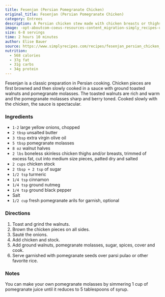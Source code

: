 ```yaml
---
title: Fesenjan (Persian Pomegranate Chicken)
original_title: Fesenjan (Persian Pomegranate Chicken)
category: Entrees
description: A Persian chicken stew made with chicken breasts or thighs that are slowly cooked with ground toasted walnuts and pomegranate molasses.
image: -opt-aboutcom-coeus-resources-content_migration-simply_recipes-uploads-2012-10-fesenjan-chicken-stew-vertical-a-1800-0a106a6f15a34b26b8bb600f4c614b9f.webp
size: 6-8 servings
time: 2 hours 10 minutes
author: Elise Bauer
source: https://www.simplyrecipes.com/recipes/fesenjan_persian_chicken_stew_with_walnut_and_pomegranate_sauce/undefined
nutrition:
  - 568 calories
  - 37g fat
  - 31g carbs
  - 34g protein
---
```


Fesenjan is a classic preparation in Persian cooking. Chicken pieces are first browned and then slowly cooked in a sauce with ground toasted walnuts and pomegranate molasses. The toasted walnuts are rich and warm and the pomegranate molasses sharp and berry toned. Cooked slowly with the chicken, the sauce is spectacular. 

### Ingredients

* `1-2` large yellow onions, chopped
* `2 tbsp` unsalted butter
* `3 tbsp` extra virgin olive oil
* `5 tbsp` pomegranate molasses
* `8 oz` walnut halves
* `2 lbs` boneless skinless chicken thighs and/or breasts, trimmed of excess fat, cut into medium size pieces, patted dry and salted
* `2 cups` chicken stock
* `2 tbsp + 2 tsp` of sugar
* `1/2 tsp` turmeric
* `1/4 tsp` cinnamon
* `1/4 tsp` ground nutmeg
* `1/4 tsp` ground black pepper
* Salt
* `1/2 cup` fresh pomegranate arils for garnish, optional

### Directions

1. Toast and grind the walnuts.
2. Brown the chicken pieces on all sides.
3. Sauté the onions.
4. Add chicken and stock.
5. Add ground walnuts, pomegranate molasses, sugar, spices, cover and cook.
6. Serve garnished with pomegranate seeds over parsi pulao or other favorite rice.

### Notes

You can make your own pomegranate molasses by simmering 1 cup of pomegranate juice until it reduces to 5 tablespoons of syrup.